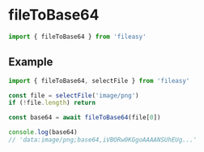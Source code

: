 # fileToBase64

```ts
import { fileToBase64 } from 'fileasy'
```

## Example​

```ts
import { fileToBase64, selectFile } from 'fileasy'

const file = selectFile('image/png')
if (!file.length) return

const base64 = await fileToBase64(file[0])

console.log(base64)
// 'data:image/png;base64,iVBORw0KGgoAAAANSUhEUg...'
```
